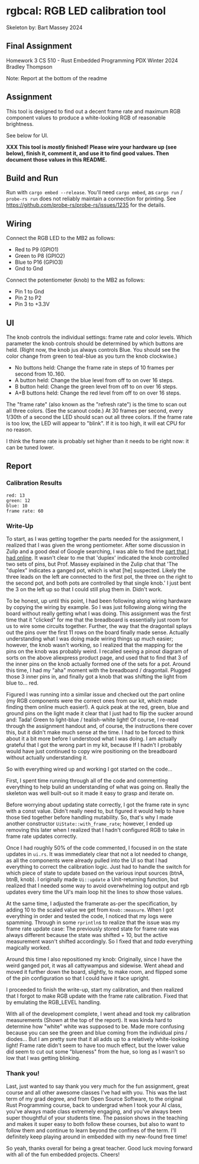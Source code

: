 # rgbcal: RGB LED calibration tool

Skeleton by: Bart Massey 2024

## Final Assignment

Homework 3
CS 510 - Rust Embedded Programming
PDX Winter 2024
Bradley Thompson

Note: Report at the bottom of the readme

## Assignment

This tool is designed to find out a decent frame rate and
maximum RGB component values to produce a white-looking RGB
of reasonable brightness.

See below for UI.

**XXX This tool is _mostly_ finished! Please wire your
hardware up (see below), finish it, comment it, and use it
to find good values. Then document those values in this
README.**

## Build and Run

Run with `cargo embed --release`. You'll need `cargo embed`, as
`cargo run` / `probe-rs run` does not reliably maintain a
connection for printing. See
https://github.com/probe-rs/probe-rs/issues/1235 for the
details.

## Wiring

Connect the RGB LED to the MB2 as follows:

-   Red to P9 (GPIO1)
-   Green to P8 (GPIO2)
-   Blue to P16 (GPIO3)
-   Gnd to Gnd

Connect the potentiometer (knob) to the MB2 as follows:

-   Pin 1 to Gnd
-   Pin 2 to P2
-   Pin 3 to +3.3V

## UI

The knob controls the individual settings: frame rate and
color levels. Which parameter the knob controls should be
determined by which buttons are held. (Right now, the knob
jus always controls Blue. You should see the color change
from green to teal-blue as you turn the knob clockwise.)

-   No buttons held: Change the frame rate in steps of 10
    frames per second from 10..160.
-   A button held: Change the blue level from off to on over
    16 steps.
-   B button held: Change the green level from off to on over
    16 steps.
-   A+B buttons held: Change the red level from off to on over
    16 steps.

The "frame rate" (also known as the "refresh rate") is the
time to scan out all three colors. (See the scanout code.)
At 30 frames per second, every 1/30th of a second the LED
should scan out all three colors. If the frame rate is too
low, the LED will appear to "blink". If it is too high, it
will eat CPU for no reason.

I think the frame rate is probably set higher than it needs
to be right now: it can be tuned lower.

## Report

### Calibration Results

```
red: 13  
green: 12
blue: 10       
frame rate: 60 
```

### Write-Up
To start, as I was getting together the parts needed for the assignment,
I realized that I was given the wrong pentiometer. After some discussion
in Zulip and a good deal of Google searching, I was able to find the
[part that I had online](https://www.aliexpress.us/item/3256805445652896.html?gatewayAdapt=glo2usa4itemAdapt).
It wasn't clear to me that 'duplex' indicated the knob controlled two sets
of pins, but Prof. Massey explained in the Zulip chat that 'The "duplex"
indicates a ganged pot, which is what [he] suspected. Likely the three leads
on the left are connected to the first pot, the three on the right to the
second pot, and both pots are controlled by that single knob.' I just bent
the 3 on the left up so that I could still plug them in. Didn't work.

To be honest, up until this point, I had been following along wiring hardware
by copying the wiring by example. So I was just following along wiring the
board without really getting what I was doing. This assignment was the
first time that it "clicked" for me that the breadboard is essentially
just room for us to wire some circuits together. Further, the way that
the dragontail splays out the pins over the first 11 rows on the board
finally made sense. Actually understanding what I was doing made wiring
things up much easier; however, the knob wasn't working, so I realized
that the mapping for the pins on the knob was probably weird. I recalled
seeing a pinout diagram of sorts on the above aliexpress product page, and
used that to find that 3 of the inner pins on the knob actually formed one
of the sets for a pot. Around this time, I had my "aha" moment with the
breadboard / dragontail. Plugged those 3 inner pins in, and finally got a
knob that was shifting the light from blue to... red.

Figured I was running into a similar issue and checked out the part online
(my RGB components were the correct ones from our kit, which made finding them
online much easier!). A quick peak at the red, green, blue and ground pins
on the light made it clear that I just had to flip the sucker around and:
Tada! Green to light-blue / tealish-white light! Of course, I re-read
through the assignment handout and, of course, the instructions there cover
this, but it didn't make much sense at the time. I had to be forced to think
about it a bit more before I understood what I was doing. I am actually
grateful that I got the wrong part in my kit, because If I hadn't I probably
would have just continued to copy wire positioning on the breadboard without
actually understanding it.

So with everything wired up and working I got started on the code...

First, I spent time running through all of the code and commenting everything
to help build an understanding of what was going on. Really the skeleton was
well built-out so it made it easy to grasp and iterate on.

Before worrying about updating state correctly, I got the frame rate in sync
with a const value. Didn't really need to, but figured it would help
to have those tied together before handling mutability. So, that's why I
made another constructor `UiState::with_frame_rate`; however, I ended up
removing this later when I realized that I hadn't configured RGB to take
in frame rate updates correctly.

Once I had roughly 50% of the code commented, I focused in on the state updates
in `ui.rs`. It was immediately clear that not a lot needed to change, as all
the components were already pulled into the UI so that I had everything to
correct the calibration logic. Just had to handle the switch for which
piece of state to update based on the various input sources (btnA, btnB, knob).
I originally made `Ui::update` a Unit-returning function, but realized that I
needed some way to avoid overwhelming log output and rgb updates every time the
UI's main loop hit the lines to show those values.

At the same time, I adjusted the framerate as-per the specification, by adding
10 to the scaled value we get from `Knob::measure`. When I got everything in
order and tested the code, I noticed that my logs were spamming. Through in
some `rprintln`s to realize that the issue was my frame rate update case:
The previously stored state for frame rate was always different because the
state was shifted + 10, but the active measurement wasn't shifted accordingly.
So I fixed that and _tada_ everything magically worked.

Around this time I also repositioned my knob: Originally, since I have the weird
ganged pot, it was all cattywampus and sidewise. Went ahead and moved it further
down the board, slightly, to make room, and flipped some of the pin configuration
so that I could have it face upright.

I proceeded to finish the write-up, start my calibration, and then realized that
I forgot to make RGB update with the frame rate calibration. Fixed that by 
emulating the RGB_LEVEL handling.

With all of the development complete, I went ahead and took my calibration
measurements (Shown at the top of the report). It was kinda hard to determine
how "white" white was supposed to be. Made more confusing because you can see the
green and blue coming from the individual pins / diodes... But I am pretty sure
that it all adds up to a relatively white-looking light! Frame rate didn't
seem to have too much effect, but the lower value did seem to cut out some
"blueness" from the hue, so long as I wasn't so low that I was getting blinking.


### Thank you!
Last, just wanted to say thank you very much for the fun assignment, great course
and all other awesome classes I've had with you. This was the last term of my
grad degree, and from Open Source Software, to the original Rust Programming course,
back to undergrad when I took your AI class, you've always made class extremely
engaging, and you've always been super thoughtful of your students time. The
passion shows in the teaching and makes it super easy to both follow these courses,
but also to want to follow them and continue to learn beyond the confines of the
term. I'll definitely keep playing around in embedded with my new-found free time!

So yeah, thanks overall for being a great teacher. Good luck moving forward with all
of the fun embedded projects. Cheers!